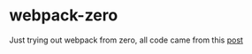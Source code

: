# webpack-zero
Just trying out webpack from zero, all code came from this [post](http://www.jumoel.com/2017/zero-to-webpack.html)


